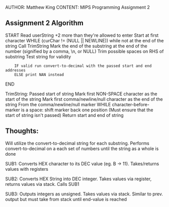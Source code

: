 AUTHOR: Matthew King
CONTENT: MIPS Programming Assignment 2

Assignment 2 Algorithm
----------------------
START
Read userString +2 more than they're allowed to enter
Start at first character
WHILE (curChar != (NULL || NEWLINE)) while not at the end of the string
	Call TrimString
	Mark the end of the substring at the end of the number (signified by a comma, \n, or NULL)
	Trim possible spaces on RHS of substring
	Test string for validity

		IF valid run convert-to-decimal with the passed start and end addresses
		ELSE print NAN instead
END

TrimString: Passed start of string
	Mark first NON-SPACE character as the start of the string
	Mark first comma/newline/null character as the end of the string
	From the comma/newline/null marker WHILE character-before-marker is a space:
		shift marker back one position
		(Must ensure that the start of string isn't passed)
	Return start and end of string
	
Thoughts:
---------
Will utilize the convert-to-decimal string for each substring.
Performs convert-to-decimal on a each set of numbers until the string as a whole is done

SUB1: Converts HEX character to its DEC value (eg. B -> 11). Takes/returns values with registers

SUB2: Converts HEX String into DEC integer. Takes values via register, returns values via stack. Calls SUB1

SUB3: Outputs integers as unsigned. Takes values via stack. Similar to prev. output but must take from stack until end-value is reached
